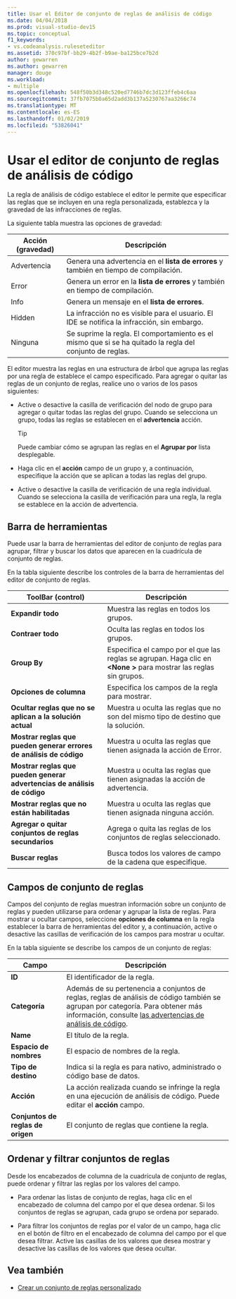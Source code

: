 ```yaml
---
title: Usar el Editor de conjunto de reglas de análisis de código
ms.date: 04/04/2018
ms.prod: visual-studio-dev15
ms.topic: conceptual
f1_keywords:
- vs.codeanalysis.ruleseteditor
ms.assetid: 370c97bf-bb29-4b2f-b9ae-ba125bce7b2d
author: gewarren
ms.author: gewarren
manager: douge
ms.workload:
- multiple
ms.openlocfilehash: 548f50b3d348c520ed7746b7dc3d123ffeb4c6aa
ms.sourcegitcommit: 37fb7075b0a65d2add3b137a5230767aa3266c74
ms.translationtype: MT
ms.contentlocale: es-ES
ms.lasthandoff: 01/02/2019
ms.locfileid: "53826041"
---
```

# <a name="use-the-code-analysis-rule-set-editor"></a>Usar el editor de conjunto de reglas de análisis de código

La regla de análisis de código establece el editor le permite que especificar las reglas que se incluyen en una regla personalizada, establezca y la gravedad de las infracciones de reglas.

La siguiente tabla muestra las opciones de gravedad:

|Acción (gravedad)|Descripción|
|-|-|
|Advertencia|Genera una advertencia en el **lista de errores** y también en tiempo de compilación.|
|Error|Genera un error en la **lista de errores** y también en tiempo de compilación.|
|Info|Genera un mensaje en el **lista de errores**.|
|Hidden|La infracción no es visible para el usuario. El IDE se notifica la infracción, sin embargo.|
|Ninguna|Se suprime la regla. El comportamiento es el mismo que si se ha quitado la regla del conjunto de reglas.|

El editor muestra las reglas en una estructura de árbol que agrupa las reglas por una regla de establece el campo especificado. Para agregar o quitar las reglas de un conjunto de reglas, realice uno o varios de los pasos siguientes:

- Active o desactive la casilla de verificación del nodo de grupo para agregar o quitar todas las reglas del grupo. Cuando se selecciona un grupo, todas las reglas se establecen en el **advertencia** acción.

   > [!TIP]
   > Puede cambiar cómo se agrupan las reglas en el **Agrupar por** lista desplegable.

- Haga clic en el **acción** campo de un grupo y, a continuación, especifique la acción que se aplican a todas las reglas del grupo.

- Active o desactive la casilla de verificación de una regla individual. Cuando se selecciona la casilla de verificación para una regla, la regla se establece en la acción de advertencia.

## <a name="toolbar"></a>Barra de herramientas

Puede usar la barra de herramientas del editor de conjunto de reglas para agrupar, filtrar y buscar los datos que aparecen en la cuadrícula de conjunto de reglas.

En la tabla siguiente describe los controles de la barra de herramientas del editor de conjunto de reglas.

|ToolBar (control)|Descripción|
|---------------------|-----------------|
|**Expandir todo**|Muestra las reglas en todos los grupos.|
|**Contraer todo**|Oculta las reglas en todos los grupos.|
|**Group By**|Especifica el campo por el que las reglas se agrupan. Haga clic en  **\<None >** para mostrar las reglas sin grupos.|
|**Opciones de columna**|Especifica los campos de la regla para mostrar.|
|**Ocultar reglas que no se aplican a la solución actual**|Muestra u oculta las reglas que no son del mismo tipo de destino que la solución.|
|**Mostrar reglas que pueden generar errores de análisis de código**|Muestra u oculta las reglas que tienen asignada la acción de Error.|
|**Mostrar reglas que pueden generar advertencias de análisis de código**|Muestra u oculta las reglas que tienen asignadas la acción de advertencia.|
|**Mostrar reglas que no están habilitadas**|Muestra u oculta las reglas que tienen asignada ninguna acción.|
|**Agregar o quitar conjuntos de reglas secundarios**|Agrega o quita las reglas de los conjuntos de reglas seleccionado.|
|**Buscar reglas**|Busca todos los valores de campo de la cadena que especifique.|

## <a name="rule-set-fields"></a>Campos de conjunto de reglas

Campos del conjunto de reglas muestran información sobre un conjunto de reglas y pueden utilizarse para ordenar y agrupar la lista de reglas. Para mostrar u ocultar campos, seleccione **opciones de columna** en la regla establecer la barra de herramientas del editor y, a continuación, active o desactive las casillas de verificación de los campos para mostrar u ocultar.

En la tabla siguiente se describe los campos de un conjunto de reglas:

|Campo|Descripción|
|-----------|-----------------|
|**ID**|El identificador de la regla.|
|**Categoría**|Además de su pertenencia a conjuntos de reglas, reglas de análisis de código también se agrupan por categoría. Para obtener más información, consulte [las advertencias de análisis de código](../code-quality/code-analysis-for-managed-code-warnings.md).|
|**Name**|El título de la regla.|
|**Espacio de nombres**|El espacio de nombres de la regla.|
|**Tipo de destino**|Indica si la regla es para nativo, administrado o código base de datos.|
|**Acción**|La acción realizada cuando se infringe la regla en una ejecución de análisis de código. Puede editar el **acción** campo.|
|**Conjuntos de reglas de origen**|El conjunto de reglas que contiene la regla.|

## <a name="sort-and-filter-rule-sets"></a>Ordenar y filtrar conjuntos de reglas

Desde los encabezados de columna de la cuadrícula de conjunto de reglas, puede ordenar y filtrar las reglas por los valores del campo.

- Para ordenar las listas de conjunto de reglas, haga clic en el encabezado de columna del campo por el que desea ordenar. Si los conjuntos de reglas se agrupan, cada grupo se ordena por separado.

- Para filtrar los conjuntos de reglas por el valor de un campo, haga clic en el botón de filtro en el encabezado de columna del campo por el que desea filtrar. Active las casillas de los valores que desea mostrar y desactive las casillas de los valores que desea ocultar.

## <a name="see-also"></a>Vea también

- [Crear un conjunto de reglas personalizado](../code-quality/how-to-create-a-custom-rule-set.md)